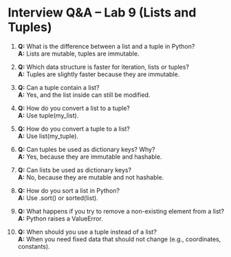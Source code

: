 # Interview Q&A – Lab 9 (Lists and Tuples)

1. **Q:** What is the difference between a list and a tuple in Python?  
   **A:** Lists are mutable, tuples are immutable.

2. **Q:** Which data structure is faster for iteration, lists or tuples?  
   **A:** Tuples are slightly faster because they are immutable.

3. **Q:** Can a tuple contain a list?  
   **A:** Yes, and the list inside can still be modified.

4. **Q:** How do you convert a list to a tuple?  
   **A:** Use tuple(my_list).

5. **Q:** How do you convert a tuple to a list?  
   **A:** Use list(my_tuple).

6. **Q:** Can tuples be used as dictionary keys? Why?  
   **A:** Yes, because they are immutable and hashable.

7. **Q:** Can lists be used as dictionary keys?  
   **A:** No, because they are mutable and not hashable.

8. **Q:** How do you sort a list in Python?  
   **A:** Use .sort() or sorted(list).

9. **Q:** What happens if you try to remove a non-existing element from a list?  
   **A:** Python raises a ValueError.

10. **Q:** When should you use a tuple instead of a list?  
    **A:** When you need fixed data that should not change (e.g., coordinates, constants).
